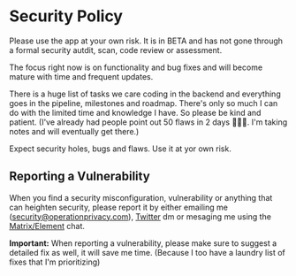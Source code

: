 # Security Policy

Please use the app at your own risk. It is in BETA and has not gone through a formal security autdit, scan, code review or assessment.

The focus right now is on functionality and bug fixes and will become mature with time and frequent updates.

There is a huge list of tasks we care coding in the backend and everything goes in the pipeline, milestones and roadmap.
There's only so much I can do with the limited time and knowledge I have. So please be kind and patient. (I've already had people point out 50 flaws in 2 days 👏🏼🙄. I'm taking notes and will eventually get there.)

Expect security holes, bugs and flaws. Use it at yor own risk.

## Reporting a Vulnerability

When you find a security misconfiguration, vulnerability or anything that can heighten security, please report it by either emailing me (security@operationprivacy.com), [Twitter](https://twitter.com/0perationP) dm or mesaging me using the [Matrix/Element](https://matrix.to/#/#OperationPrivacy:matrix.org) chat.

**Important:** When reporting a vulnerability, please make sure to suggest a detailed fix as well, it will save me time. (Because I too have a laundry list of fixes that I'm prioritizing)
